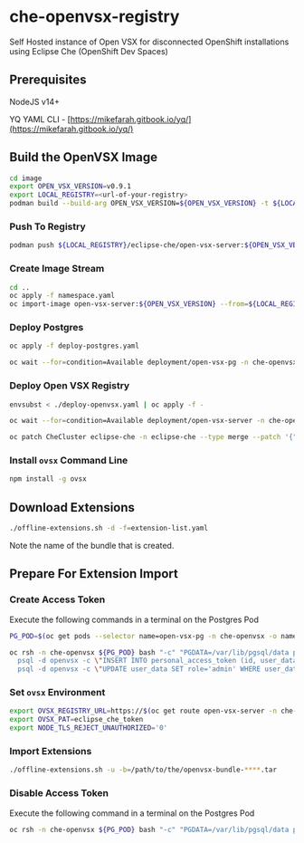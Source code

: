 # che-openvsx-registry

Self Hosted instance of Open VSX for disconnected OpenShift installations using Eclipse Che (OpenShift Dev Spaces)

## Prerequisites

NodeJS v14+

YQ YAML CLI - [https://mikefarah.gitbook.io/yq/](https://mikefarah.gitbook.io/yq/)

## Build the OpenVSX Image

```bash
cd image
export OPEN_VSX_VERSION=v0.9.1
export LOCAL_REGISTRY=<url-of-your-registry>
podman build --build-arg OPEN_VSX_VERSION=${OPEN_VSX_VERSION} -t ${LOCAL_REGISTRY}/eclipse-che/open-vsx-server:${OPEN_VSX_VERSION} .
```

### Push To Registry

```bash
podman push ${LOCAL_REGISTRY}/eclipse-che/open-vsx-server:${OPEN_VSX_VERSION}
```

### Create Image Stream

```bash
cd ..
oc apply -f namespace.yaml
oc import-image open-vsx-server:${OPEN_VSX_VERSION} --from=${LOCAL_REGISTRY}/eclipse-che/open-vsx-server:${OPEN_VSX_VERSION} --confirm -n che-openvsx
```

### Deploy Postgres

```bash
oc apply -f deploy-postgres.yaml
```

```bash
oc wait --for=condition=Available deployment/open-vsx-pg -n che-openvsx --timeout=180s
```

### Deploy Open VSX Registry

```bash
envsubst < ./deploy-openvsx.yaml | oc apply -f -
```

```bash
oc wait --for=condition=Available deployment/open-vsx-server -n che-openvsx --timeout=180s
```

```bash
oc patch CheCluster eclipse-che -n eclipse-che --type merge --patch '{"spec":{"components":{"pluginRegistry":{"openVSXURL":"http://open-vsx-server.che-openvsx.svc.cluster.local:8080"}}}}'
```

### Install `ovsx` Command Line

```bash
npm install -g ovsx
```

## Download Extensions

```bash
./offline-extensions.sh -d -f=extension-list.yaml 
```

Note the name of the bundle that is created.

## Prepare For Extension Import

### Create Access Token

Execute the following commands in a terminal on the Postgres Pod

```bash
PG_POD=$(oc get pods --selector name=open-vsx-pg -n che-openvsx -o name)

oc rsh -n che-openvsx ${PG_POD} bash "-c" "PGDATA=/var/lib/pgsql/data psql -d openvsx -c \"INSERT INTO user_data (id, login_name) VALUES (1001, 'eclipse-che');\" && \
  psql -d openvsx -c \"INSERT INTO personal_access_token (id, user_data, value, active, created_timestamp, accessed_timestamp, description) VALUES (1001, 1001, 'eclipse_che_token', true, current_timestamp, current_timestamp, 'extensions');\" && \
  psql -d openvsx -c \"UPDATE user_data SET role='admin' WHERE user_data.login_name='eclipse-che';\""
```

### Set `ovsx` Environment

```bash
export OVSX_REGISTRY_URL=https://$(oc get route open-vsx-server -n che-openvsx -o jsonpath={.spec.host})
export OVSX_PAT=eclipse_che_token
export NODE_TLS_REJECT_UNAUTHORIZED='0'
```

### Import Extensions

```bash
./offline-extensions.sh -u -b=/path/to/the/openvsx-bundle-****.tar
```

### Disable Access Token

Execute the following command in a terminal on the Postgres Pod

```bash
oc rsh -n che-openvsx ${PG_POD} bash "-c" "PGDATA=/var/lib/pgsql/data psql -d openvsx -c \"UPDATE personal_access_token SET active = false;\""
```
